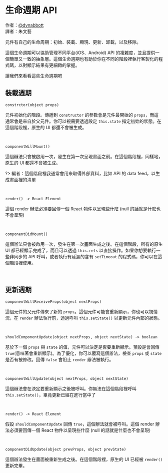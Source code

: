 # 生命週期 API

作者：[@dvnabbott](https://twitter.com/dvnabbott)  
譯者：朱文藝

元件有自己的生命周期：初始、裝載、顯現、更新、卸載，以及移除。

這個生命週期可以協助管理不同平台(iOS、Android) API 的複雜度，並且提供一個簡單又一致的抽象層。這個生命週期也有助於你在不同的階段裡執行客製化的程式碼，以對顯示結果有更細緻的掌握。

讓我們來看看這些生命週期吧

## 裝載週期

`constrctor(object props)`

元件初始化的階段。傳遞到 `constructor` 的參數會是元件最開始的 `props`，而這通常會是來自於父元件。你可以視需要透過設定 `this.state` 指定初始的狀態。在這個階段裡，原生的 UI 都還不會被生成。

<br>

`componentWillMount()`

這個辦法只會被啟用一次，發生在第一次呈現畫面之前。在這個階段裡，同樣地，原生的 UI 都還不會被生成。

?> 編者：這個階段裡我通常會用來取得外部資料，比如 API 的 data feed，以生成畫面裡的清單

<br>

`render() -> React Element`

這個 render 辦法必須要回傳一個 React 物件以呈現些什麼 (null 的話就是什麼也不會呈現)

<br>

`componentDidMount()`

這個辦法只會被啟用一次，發生在第一次畫面生成之後。在這個階段，所有的原生 UI 都已經顯示完成了，而且可以透過 `this.refs` 以直接操作。如果你想要執行一些非同步的 API 呼叫，或者執行有延遲的含有 `setTimeout` 的程式碼，你可以在這個階段裡使用。

<br>

## 更新週期

`componentWillReceiveProps(object nextProps)`

這個元件的父元件傳來了新的 `props`。這個元件可能會重新顯示，你也可以視情況，在 `render` 辦法執行前，透過呼叫 `this.setState()` 以更新元件內部的狀態。

<br>

`shouldComponentUpdate(object nextProps, object nextState) -> boolean`

基於下一個 `props` 與 `state` 的值，元件可以決定是否要重新顯示。預設是會回傳 `true`(意味著會重新顯示)。為了優化，你可以覆寫這個辦法，檢查 `props` 或 `state` 是否有被修改。回傳 `false` 會阻止 `render` 辦法被執行。

<br>

`componentWillUpdate(object nextProps, object nextState)`

這個辦法會在決定要重新顯示之後被呼叫。你無法在這個階段裡呼叫 `this.setState()`，畢竟更新已經在進行當中了

<br>

`render() -> React Element`

假設 `shouldComponentUpdate` 回傳 `true`，這個辦法就會被呼叫。這個 render 辦法必須要回傳一個 React 物件以呈現些什麼 (null 的話就是什麼也不會呈現)

<br>

`componentDidUpdate(object prevProps, object prevState)`

這個辦法發生在畫面被重新生成之後。在這個階段裡，原生的 UI 已經被 `render()` 更新完畢。